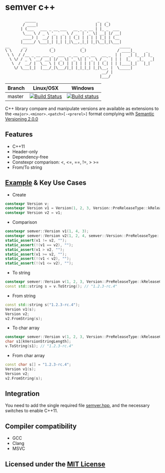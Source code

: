# semver c++

```text
         _____                            _   _
        / ____|                          | | (_)
       | (___   ___ _ __ ___   __ _ _ __ | |_ _  ___
        \___ \ / _ \ '_ ` _ \ / _` | '_ \| __| |/ __|
        ____) |  __/ | | | | | (_| | | | | |_| | (__
       |_____/ \___|_| |_| |_|\__,_|_| |_|\__|_|\___|
__      __           _             _                _____
\ \    / /          (_)           (_)              / ____|_     _
 \ \  / /__ _ __ ___ _  ___  _ __  _ _ __   __ _  | |   _| |_ _| |_
  \ \/ / _ \ '__/ __| |/ _ \| '_ \| | '_ \ / _` | | |  |_   _|_   _|
   \  /  __/ |  \__ \ | (_) | | | | | | | | (_| | | |____|_|   |_|
    \/ \___|_|  |___/_|\___/|_| |_|_|_| |_|\__, |  \_____|
                                            __/ |
                                           |___/
```

Branch | Linux/OSX | Windows
-------|-----------|---------
master |[![Build Status](https://travis-ci.org/Neargye/semver.svg?branch=master)](https://travis-ci.org/Neargye/semver)|[![Build status](https://ci.appveyor.com/api/projects/status/5k62fhf7u1v5h1st/branch/master?svg=true)](https://ci.appveyor.com/project/Neargye/semver/branch/master)

C++ library compare and manipulate versions are available as extensions to the `<major>.<minor>.<patch>[-<prerel>]` format complying with [Semantic Versioning 2.0.0](semver.org)

## Features

* C++11
* Header-only
* Dependency-free
* Constexpr comparison: <, <=, ==, !=, > >=
* From/To string

## [Example](example/example.cpp) & Key Use Cases

* Create

```cpp
constexpr Version v;
constexpr Version v1 = Version(1, 2, 3, Version::PreReleaseType::kReleaseCandidate, 4);
constexpr Version v2 = v1;
```

* Сomparison

```cpp
constexpr semver::Version v1(1, 4, 3);
constexpr semver::Version v2(1, 2, 4, semver::Version::PreReleaseType::kAlpha, 10);
static_assert(v1 != v2, "");
static_assert(!(v1 == v2), "");
static_assert(v1 > v2, "");
static_assert(v1 >= v2, "");
static_assert(!(v1 < v2), "");
static_assert(!(v1 <= v2), "");
```

* To string

```cpp
constexpr semver::Version v(1, 2, 3, Version::PreReleaseType::kReleaseCandidate, 4);
const std::string s = v.ToString(); // "1.2.3-rc.4"
```

* From string

```cpp
const std::string s("1.2.3-rc.4");
Version v1(s);
Version v2;
v2.FromString(s);
```

* To char array

```cpp
constexpr semver::Version v(1, 2, 3, Version::PreReleaseType::kReleaseCandidate, 4);
char s1[kVersionStringLength];
v.ToString(s1); // "1.2.3-rc.4"
```

* From char array

```cpp
const char s[] = "1.2.3-rc.4";
Version v1(s);
Version v2;
v2.FromString(s);
```

## Integration

You need to add the single required file [semver.hpp](include/semver.hpp), and the necessary switches to enable C++11.

## Compiler compatibility

* GCC
* Clang
* MSVC

## Licensed under the [MIT License](LICENSE)